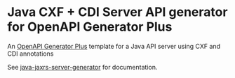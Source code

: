 # Java CXF + CDI Server API generator for OpenAPI Generator Plus

An [OpenAPI Generator Plus](https://github.com/karlvr/openapi-generator-plus) template for a Java API server using CXF and CDI annotations

See [java-jaxrs-server-generator](https://github.com/karlvr/openapi-generator-plus-generators/tree/master/packages/java-jaxrs-server) for documentation.

